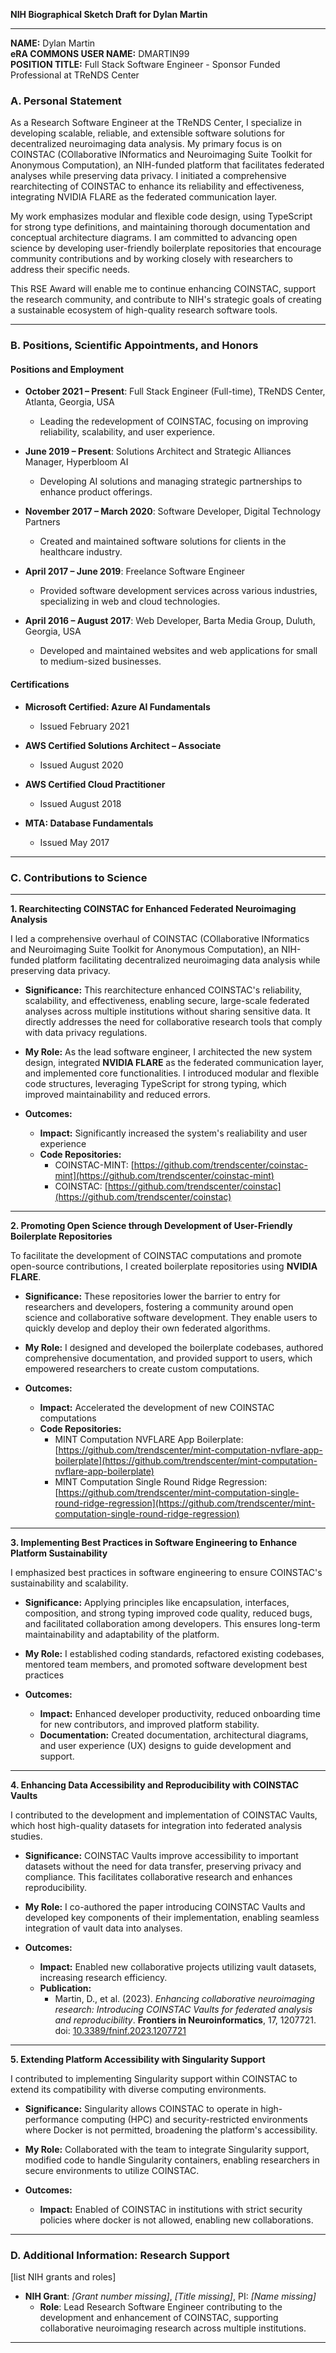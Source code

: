 **NIH Biographical Sketch Draft for Dylan Martin**

---

**NAME:** Dylan Martin  
**eRA COMMONS USER NAME:** DMARTIN99  
**POSITION TITLE:** Full Stack Software Engineer - Sponsor Funded Professional at TReNDS Center  

### **A. Personal Statement**

As a Research Software Engineer at the TReNDS Center, I specialize in developing scalable, reliable, and extensible software solutions for decentralized neuroimaging data analysis. My primary focus is on COINSTAC (COllaborative INformatics and Neuroimaging Suite Toolkit for Anonymous Computation), an NIH-funded platform that facilitates federated analyses while preserving data privacy. I initiated a comprehensive rearchitecting of COINSTAC to enhance its reliability and effectiveness, integrating NVIDIA FLARE as the federated communication layer.

My work emphasizes modular and flexible code design, using TypeScript for strong type definitions, and maintaining thorough documentation and conceptual architecture diagrams. I am committed to advancing open science by developing user-friendly boilerplate repositories that encourage community contributions and by working closely with researchers to address their specific needs.

This RSE Award will enable me to continue enhancing COINSTAC, support the research community, and contribute to NIH's strategic goals of creating a sustainable ecosystem of high-quality research software tools.

---

### **B. Positions, Scientific Appointments, and Honors**

#### **Positions and Employment**

- **October 2021 – Present**: Full Stack Engineer (Full-time), TReNDS Center, Atlanta, Georgia, USA
  - Leading the redevelopment of COINSTAC, focusing on improving reliability, scalability, and user experience.

- **June 2019 – Present**: Solutions Architect and Strategic Alliances Manager, Hyperbloom AI
  - Developing AI solutions and managing strategic partnerships to enhance product offerings.

- **November 2017 – March 2020**: Software Developer, Digital Technology Partners
  - Created and maintained software solutions for clients in the healthcare industry.

- **April 2017 – June 2019**: Freelance Software Engineer
  - Provided software development services across various industries, specializing in web and cloud technologies.

- **April 2016 – August 2017**: Web Developer, Barta Media Group, Duluth, Georgia, USA
  - Developed and maintained websites and web applications for small to medium-sized businesses.

#### **Certifications**

- **Microsoft Certified: Azure AI Fundamentals**
  - Issued February 2021

- **AWS Certified Solutions Architect – Associate**
  - Issued August 2020

- **AWS Certified Cloud Practitioner**
  - Issued August 2018

- **MTA: Database Fundamentals**
  - Issued May 2017

---

### **C. Contributions to Science**

---

**1. Rearchitecting COINSTAC for Enhanced Federated Neuroimaging Analysis**

I led a comprehensive overhaul of COINSTAC (COllaborative INformatics and Neuroimaging Suite Toolkit for Anonymous Computation), an NIH-funded platform facilitating decentralized neuroimaging data analysis while preserving data privacy.

- **Significance:** This rearchitecture enhanced COINSTAC's reliability, scalability, and effectiveness, enabling secure, large-scale federated analyses across multiple institutions without sharing sensitive data. It directly addresses the need for collaborative research tools that comply with data privacy regulations.
  
- **My Role:** As the lead software engineer, I architected the new system design, integrated **NVIDIA FLARE** as the federated communication layer, and implemented core functionalities. I introduced modular and flexible code structures, leveraging TypeScript for strong typing, which improved maintainability and reduced errors.
  
- **Outcomes:**
  - **Impact:** Significantly increased the system's realiability and user experience
  - **Code Repositories:**
    - COINSTAC-MINT: [https://github.com/trendscenter/coinstac-mint](https://github.com/trendscenter/coinstac-mint)
    - COINSTAC: [https://github.com/trendscenter/coinstac](https://github.com/trendscenter/coinstac)

---

**2. Promoting Open Science through Development of User-Friendly Boilerplate Repositories**

To facilitate the development of COINSTAC computations and promote open-source contributions, I created boilerplate repositories using **NVIDIA FLARE**.

- **Significance:** These repositories lower the barrier to entry for researchers and developers, fostering a community around open science and collaborative software development. They enable users to quickly develop and deploy their own federated algorithms.
  
- **My Role:** I designed and developed the boilerplate codebases, authored comprehensive documentation, and provided support to users, which empowered researchers to create custom computations.
  
- **Outcomes:**
  - **Impact:** Accelerated the development of new COINSTAC computations
  - **Code Repositories:**
    - MINT Computation NVFLARE App Boilerplate: [https://github.com/trendscenter/mint-computation-nvflare-app-boilerplate](https://github.com/trendscenter/mint-computation-nvflare-app-boilerplate)
    - MINT Computation Single Round Ridge Regression: [https://github.com/trendscenter/mint-computation-single-round-ridge-regression](https://github.com/trendscenter/mint-computation-single-round-ridge-regression)

---

**3. Implementing Best Practices in Software Engineering to Enhance Platform Sustainability**

I emphasized best practices in software engineering to ensure COINSTAC's sustainability and scalability.

- **Significance:** Applying principles like encapsulation, interfaces, composition, and strong typing improved code quality, reduced bugs, and facilitated collaboration among developers. This ensures long-term maintainability and adaptability of the platform.
  
- **My Role:** I established coding standards, refactored existing codebases, mentored team members, and promoted software development best practices
  
- **Outcomes:**
  - **Impact:** Enhanced developer productivity, reduced onboarding time for new contributors, and improved platform stability.
  - **Documentation:** Created documentation, architectural diagrams, and user experience (UX) designs to guide development and support.

---

**4. Enhancing Data Accessibility and Reproducibility with COINSTAC Vaults**

I contributed to the development and implementation of COINSTAC Vaults, which host high-quality datasets for integration into federated analysis studies.

- **Significance:** COINSTAC Vaults improve accessibility to important datasets without the need for data transfer, preserving privacy and compliance. This facilitates collaborative research and enhances reproducibility.
  
- **My Role:** I co-authored the paper introducing COINSTAC Vaults and developed key components of their implementation, enabling seamless integration of vault data into analyses.
  
- **Outcomes:**
  - **Impact:** Enabled new collaborative projects utilizing vault datasets, increasing research efficiency.
  - **Publication:**
    - Martin, D., et al. (2023). *Enhancing collaborative neuroimaging research: Introducing COINSTAC Vaults for federated analysis and reproducibility*. **Frontiers in Neuroinformatics**, 17, 1207721. doi: [10.3389/fninf.2023.1207721](https://doi.org/10.3389/fninf.2023.1207721)

---

**5. Extending Platform Accessibility with Singularity Support**

I contributed to implementing Singularity support within COINSTAC to extend its compatibility with diverse computing environments.

- **Significance:** Singularity allows COINSTAC to operate in high-performance computing (HPC) and security-restricted environments where Docker is not permitted, broadening the platform's accessibility.
  
- **My Role:** Collaborated with the team to integrate Singularity support, modified code to handle Singularity containers, enabling researchers in secure environments to utilize COINSTAC.
  
- **Outcomes:**
  - **Impact:** Enabled of COINSTAC in institutions with strict security policies where docker is not allowed, enabling new collaborations.


---

### **D. Additional Information: Research Support**

[list NIH grants and roles]

- **NIH Grant**: *[Grant number missing]*, *[Title missing]*, PI: *[Name missing]*  
  - **Role**: Lead Research Software Engineer contributing to the development and enhancement of COINSTAC, supporting collaborative neuroimaging research across multiple institutions.


---

